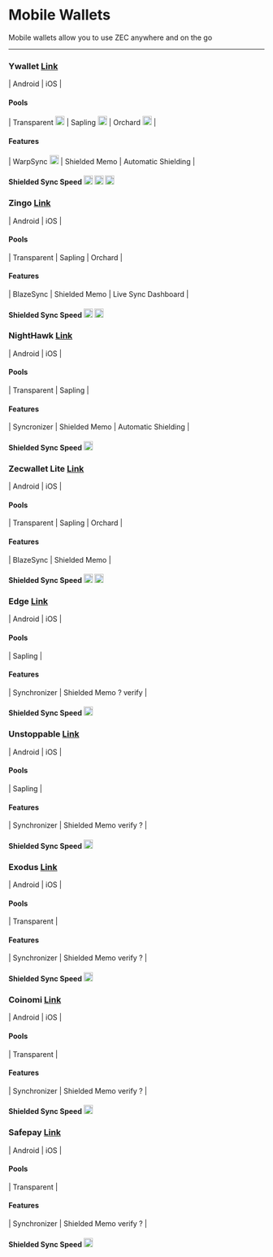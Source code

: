 # Mobile Wallets

Mobile wallets allow you to use ZEC anywhere and on the go

---

### Ywallet [Link](https://ywallet.app/installation/)
| Android | iOS |

#### Pools
| Transparent <img src="https://raw.githubusercontent.com/FortAwesome/Font-Awesome/6.x/svgs/solid/shield-halved.svg" width="18" height="18"> | Sapling <img src="https://raw.githubusercontent.com/FortAwesome/Font-Awesome/6.x/svgs/solid/shield.svg" width="18" height="18"> | Orchard <img src="https://raw.githubusercontent.com/FortAwesome/Font-Awesome/6.x/svgs/solid/shield.svg" width="18" height="18"> |

#### Features
| WarpSync <img src="https://raw.githubusercontent.com/FortAwesome/Font-Awesome/6.x/svgs/solid/circle-info.svg" width="18" height="18"> | Shielded Memo | Automatic Shielding |

#### Shielded Sync Speed <img src="https://raw.githubusercontent.com/FortAwesome/Font-Awesome/6.x/svgs/solid/bolt.svg" width="18" height="18"> <img src="https://raw.githubusercontent.com/FortAwesome/Font-Awesome/6.x/svgs/solid/bolt.svg" width="18" height="18"> <img src="https://raw.githubusercontent.com/FortAwesome/Font-Awesome/6.x/svgs/solid/bolt.svg" width="18" height="18">



### Zingo [Link](https://www.zingolabs.org/)
| Android | iOS |

#### Pools
| Transparent | Sapling | Orchard |

#### Features
| BlazeSync | Shielded Memo | Live Sync Dashboard |

#### Shielded Sync Speed <img src="https://raw.githubusercontent.com/FortAwesome/Font-Awesome/6.x/svgs/solid/bolt.svg" width="18" height="18"> <img src="https://raw.githubusercontent.com/FortAwesome/Font-Awesome/6.x/svgs/solid/bolt.svg" width="18" height="18">



### NightHawk [Link](https://nighthawkwallet.com/)
| Android | iOS |

#### Pools
| Transparent | Sapling |

#### Features
| Syncronizer | Shielded Memo | Automatic Shielding |

#### Shielded Sync Speed <img src="https://raw.githubusercontent.com/FortAwesome/Font-Awesome/6.x/svgs/solid/bolt.svg" width="18" height="18">



### Zecwallet Lite [Link](https://zecwallet.co/)
| Android | iOS |

#### Pools
| Transparent | Sapling | Orchard |

#### Features
| BlazeSync | Shielded Memo |

#### Shielded Sync Speed <img src="https://raw.githubusercontent.com/FortAwesome/Font-Awesome/6.x/svgs/solid/bolt.svg" width="18" height="18"> <img src="https://raw.githubusercontent.com/FortAwesome/Font-Awesome/6.x/svgs/solid/bolt.svg" width="18" height="18">




### Edge [Link](https://edge.app/)
| Android | iOS |

#### Pools
| Sapling |

#### Features
| Synchronizer | Shielded Memo ? verify |

#### Shielded Sync Speed <img src="https://raw.githubusercontent.com/FortAwesome/Font-Awesome/6.x/svgs/solid/bolt.svg" width="18" height="18">



### Unstoppable [Link](https://unstoppable.money/)
| Android | iOS |

#### Pools
| Sapling |

#### Features
| Synchronizer | Shielded Memo verify ? |

#### Shielded Sync Speed <img src="https://raw.githubusercontent.com/FortAwesome/Font-Awesome/6.x/svgs/solid/bolt.svg" width="18" height="18">



### Exodus [Link](https://www.exodus.com/zcash-wallet-zec)
| Android | iOS |

#### Pools
| Transparent |

#### Features
| Synchronizer | Shielded Memo verify ? |

#### Shielded Sync Speed <img src="https://raw.githubusercontent.com/FortAwesome/Font-Awesome/6.x/svgs/solid/bolt.svg" width="18" height="18">



### Coinomi [Link](https://www.coinomi.com/en/)
| Android | iOS |

#### Pools
| Transparent |

#### Features
| Synchronizer | Shielded Memo verify ? |

#### Shielded Sync Speed <img src="https://raw.githubusercontent.com/FortAwesome/Font-Awesome/6.x/svgs/solid/bolt.svg" width="18" height="18">




### Safepay [Link](https://www.safepal.com/)
| Android | iOS |

#### Pools
| Transparent |

#### Features
| Synchronizer | Shielded Memo verify ? |

#### Shielded Sync Speed <img src="https://raw.githubusercontent.com/FortAwesome/Font-Awesome/6.x/svgs/solid/bolt.svg" width="18" height="18">

